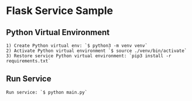 # Flask Service Sample

## Python Virtual Environment
    
    1) Create Python virtual env: `$ python3 -m venv venv`
    2) Activate Python virtual environment `$ source ./venv/bin/activate`
    3) Restore service Python virtual environment: `pip3 install -r requirements.txt`

## Run Service
    
    Run service: `$ python main.py`